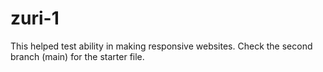 # zuri-1

This helped test ability in making responsive websites. Check the second branch (main) for the starter file.
